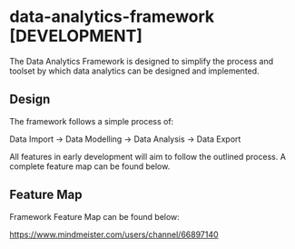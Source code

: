 # data-analytics-framework [DEVELOPMENT]

The Data Analytics Framework is designed to simplify the process and toolset by which data analytics can be designed and implemented.


## Design
The framework follows a simple process of:

Data Import -> Data Modelling -> Data Analysis -> Data Export

All features in early development will aim to follow the outlined process. A complete feature map can be found below.

## Feature Map

Framework Feature Map can be found below:

https://www.mindmeister.com/users/channel/66897140
